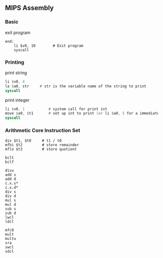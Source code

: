 ## MIPS Assembly

### Basic
exit program
```
end:
    li $v0, 10        # Exit program
    syscall
```

### Printing

print string
```asm
li $v0, 4       
la $a0, str     # str is the variable name of the string to print
syscall
```

print integer
```asm
li $v0, 1           # system call for print int
move $a0, $t1       # set up int to print (or li $a0, 5 for a immediate)
syscall
```

### Arithmetic Core Instruction Set
```
div $t1, $t0     # t1 / t0
mfhi $t2         # store remainder
mflo $t3         # store quotient
```

```
bclt
bclf

divu
add s
add d
c.x.s*
c.x.d*
div s
div d
mul s
mul d
sub s
sub d
lwcl
ldcl

mfc0
mult
multu
sra
swcl
sdcl
```

